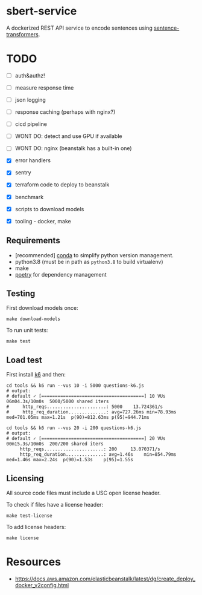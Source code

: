 # sbert-service

A dockerized REST API service to encode sentences using [sentence-transformers](https://pypi.org/project/sentence-transformers/).

# TODO

 - [ ] auth&authz!
 - [ ] measure response time
 - [ ] json logging
 - [ ] response caching (perhaps with nginx?)
 - [ ] cicd pipeline
 - [ ] WONT DO: detect and use GPU if available
 - [ ] WONT DO: nginx (beanstalk has a built-in one)
 - [x] error handlers
 - [x] sentry
 - [x] terraform code to deploy to beanstalk
 - [x] benchmark
 - [x] scripts to download models
 - [x] tooling - docker, make
 

## Requirements

- [recommended] [conda](https://www.anaconda.com/) to simplify python version management. 
- python3.8 (must be in path as `python3.8` to build virtualenv)
- make
- [poetry](https://python-poetry.org/docs/) for dependency management

## Testing

First download models once:

```
make download-models
```

To run unit tests:
```
make test
```

## Load test

First install [k6](https://k6.io/docs/) and then:

```
cd tools && k6 run --vus 10 -i 5000 questions-k6.js
# output:
# default ✓ [======================================] 10 VUs  06m04.3s/10m0s  5000/5000 shared iters
#     http_reqs......................: 5000    13.724361/s
#     http_req_duration..............: avg=727.26ms min=78.93ms med=701.05ms max=1.21s  p(90)=812.63ms p(95)=944.71ms

cd tools && k6 run --vus 20 -i 200 questions-k6.js
# output:
# default ✓ [======================================] 20 VUs  00m15.3s/10m0s  200/200 shared iters
     http_reqs......................: 200     13.070371/s
     http_req_duration..............: avg=1.46s    min=854.79ms med=1.46s max=2.24s  p(90)=1.53s    p(95)=1.55s
```
## Licensing

All source code files must include a USC open license header.

To check if files have a license header:

```
make test-license
```

To add license headers:

```
make license
```

# Resources

 - https://docs.aws.amazon.com/elasticbeanstalk/latest/dg/create_deploy_docker_v2config.html